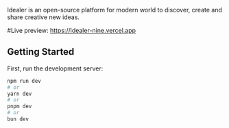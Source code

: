 Idealer is an open-source platform for modern world to discover, create and share creative new ideas.

#Live preview: 
https://idealer-nine.vercel.app
## Getting Started

First, run the development server:

```bash
npm run dev
# or
yarn dev
# or
pnpm dev
# or
bun dev
```
